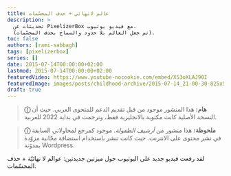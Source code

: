 ```yaml
---
title: عالم لانهائي + حذف المجسّمات
description: >
  تحديثات عن PixelizerBox مع فيديو يوتيوب.
  (تم جعل العالم بلا حدود والسماح بحذف المجسّمات).
toc: false
authors: [rami-sabbagh]
tags: [pixelizerbox]
series: []
date: 2015-07-14T00:00:00+02:00
lastmod: 2015-07-14T00:00:00+02:00
featuredVideo: https://www.youtube-nocookie.com/embed/X53oXLAJ90I
featuredImage: images/posts/childhood-archive/2015-07-14_21-00-30-825x510.png
draft: true
---
```


> **ⓘ هام:** هذا المنشور موجود من قبل تقديم الدعم للمتحوى العربي. حيث أن النسخة الأصلية كانت مكتوبة بالانجليزية فقط، وترجمت في بداية 2022 للعربية.

> **ⓘ ملحوظة:** هذا منشور من _أرشيف الطفولة_. موجود كمرجع  لمحاولاتي السابقة في نشر محتوى على الانترنت. حيث كانت تنشر باستخدام استضافة مجّانية مزوّدة بمدوّنة Wordpress.

لقد رفعت فيديو جديد على اليوتيوب حول ميزتين جديدتين: عوالم لا نهائيّة + حذف المجسّمات.
